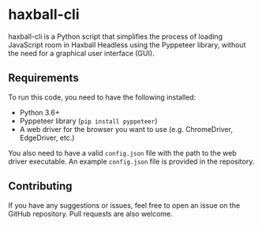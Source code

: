 # haxball-cli

haxball-cli is a Python script that simplifies the process of loading JavaScript room in Haxball Headless using the Pyppeteer library, without the need for a graphical user interface (GUI).

## Requirements

To run this code, you need to have the following installed:

- Python 3.6+
- Pyppeteer library (`pip install pyppeteer`)
- A web driver for the browser you want to use (e.g. ChromeDriver, EdgeDriver, etc.)

You also need to have a valid `config.json` file with the path to the web driver executable. An example `config.json` file is provided in the repository.

## Contributing

If you have any suggestions or issues, feel free to open an issue on the GitHub repository. Pull requests are also welcome.
